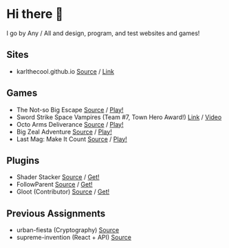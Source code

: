 # Hi there 👋
I go by Any / All and design, program, and test websites and games!

## Sites
* karlthecool.github.io [Source](https://github.com/KarlTheCool/karlthecool.github.io) / [Link](https://ka.rlphilli.ps)

## Games
* The Not-so Big Escape [Source](https://github.com/KarlTheCool/The-Not-so-Big-Escape) / [Play!](https://karlthecool.itch.io/the-not-so-big-escape)
* Sword Strike Space Vampires (Team #7, Town Hero Award!) [Link](https://www.quivergamesvancouver.com/townone-1) / [Video](https://www.youtube.com/watch?v=O3E84-UGUWI)
* Octo Arms Deliverance [Source](https://github.com/KarlTheCool/Octo-Arms-Deliverance) / [Play!](https://karlthecool.itch.io/octo-arms-deliverance)
* Big Zeal Adventure [Source](https://github.com/HumbleSolipsist/gmtk-hand-game) / [Play!](https://karlthecool.itch.io/big-zeal-adventure-2020)
* Last Mag: Make It Count [Source](https://github.com/KarlTheCool/gmtk2019-funny-bullets) / [Play!](https://karlthecool.itch.io/last-bullet-make-it-count)

## Plugins
* Shader Stacker [Source](https://github.com/KarlTheCool/Shader-Stacker) / [Get!](https://godotengine.org/asset-library/asset/763)
* FollowParent [Source](https://github.com/KarlTheCool/FollowParent) / [Get!](https://godotengine.org/asset-library/asset/1905)
* Gloot (Contributor) [Source](https://github.com/peter-kish/gloot) / [Get!](https://godotengine.org/asset-library/asset/1368)

## Previous Assignments
* urban-fiesta (Cryptography) [Source](https://github.com/KarlTheCool/urban-fiesta)
* supreme-invention (React + API) [Source](https://github.com/KarlTheCool/supreme-invention)
